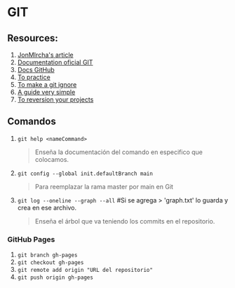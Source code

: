 # GIT

## Resources:

1. [JonMIrcha's article](https://jonmircha.com/git)
2. [Documentation oficial GIT](https://git-scm.com/book/es/v2)
3. [Docs GitHub](https://docs.github.com/es)
4. [To practice](https://learngitbranching.js.org/?locale=es_ES)
5. [To make a git ignore](https://www.toptal.com/developers/gitignore/)
6. [A guide very simple](http://rogerdudler.github.io/git-guide/index.es.html)
7. [To reversion your projects](https://semver.org/)

## Comandos

1. `git help <nameCommand>`

   > Enseña la documentación del comando en especifico que colocamos.

2. `git config --global init.defaultBranch main`

   > Para reemplazar la rama master por main en Git

3. `git log --oneline --graph --all` #Si se agrega > 'graph.txt' lo guarda y crea en ese archivo.
   > Enseña el árbol que va teniendo los commits en el repositorio.

### GitHub Pages

1. `git branch gh-pages`
2. `git checkout gh-pages`
3. `git remote add origin "URL del repositorio"`
4. `git push origin gh-pages`
